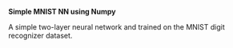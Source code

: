 **Simple MNIST NN using Numpy**

A simple two-layer neural network and trained on the MNIST digit recognizer dataset.
